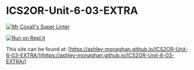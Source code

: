 # ICS2OR-Unit-6-03-EXTRA

[![Mr Coxall's Super Linter](https://github.com/ashley-monaghan/ICS2OR-Unit-6-03-EXTRA/workflows/Mr%20Coxall's%20Super%20Linter/badge.svg)](https://github.com/ashley-monaghan/ICS2OR-Unit-6-03-EXTRA/actions)

[![Run on Repl.it](https://repl.it/badge/github/ashley-monaghan/ICS2OR-Unit-6-03-EXTRA)](https://repl.it/github/ashley-monaghan/ICS2OR-Unit-6-03-EXTRA)

This site can be found at: [https://ashley-monaghan.github.io/ICS2OR-Unit-6-03-EXTRA/](https://ashley-monaghan.github.io/ICS2OR-Unit-6-03-EXTRA/)

